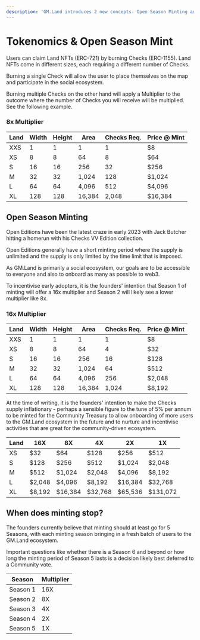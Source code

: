 ```yaml
---
description: 'GM.Land introduces 2 new concepts: Open Season Minting and Multipliers.'
---
```


# Tokenomics & Open Season Mint

Users can claim Land NFTs (ERC-721) by burning Checks (ERC-1155). Land NFTs come in different sizes, each requiring a different number of Checks.

Burning a single Check will allow the user to place themselves on the map and participate in the social ecosystem.

Burning multiple Checks on the other hand will apply a Multiplier to the outcome where the number of Checks you will receive will be multiplied. See the following example.

### 8x Multiplier

| Land | Width | Height | Area   | Checks Req. | Price @ Mint |
| ---- | ----- | ------ | ------ | ----------- | ------------ |
| XXS  | 1     | 1      | 1      | 1           | $8           |
| XS   | 8     | 8      | 64     | 8           | $64          |
| S    | 16    | 16     | 256    | 32          | $256         |
| M    | 32    | 32     | 1,024  | 128         | $1,024       |
| L    | 64    | 64     | 4,096  | 512         | $4,096       |
| XL   | 128   | 128    | 16,384 | 2,048       | $16,384      |

## Open Season Minting

Open Editions have been the latest craze in early 2023 with Jack Butcher hitting a homerun with his Checks VV Edition collection.&#x20;

Open Editions generally have a short minting period where the supply is unlimited and the supply is only limited by the time limit that is imposed.

As GM.Land is primarily a social ecosystem, our goals are to be accessible to everyone and also to onboard as many as possible to web3.

To incentivise early adopters, it is the founders' intention that Season 1 of minting will offer a 16x multiplier and Season 2 will likely see a lower multiplier like 8x.

### 16x Multiplier

| Land | Width | Height | Area   | Checks Req. | Price @ Mint |
| ---- | ----- | ------ | ------ | ----------- | ------------ |
| XXS  | 1     | 1      | 1      | 1           | $8           |
| XS   | 8     | 8      | 64     | 4           | $32          |
| S    | 16    | 16     | 256    | 16          | $128         |
| M    | 32    | 32     | 1,024  | 64          | $512         |
| L    | 64    | 64     | 4,096  | 256         | $2,048       |
| XL   | 128   | 128    | 16,384 | 1,024       | $8,192       |

At the time of writing, it is the founders' intention to make the Checks supply inflationary - perhaps a sensible figure to the tune of 5% per annum to be minted for the Community Treasury to allow onboarding of more users to the GM.Land ecosystem in the future and to nurture and incentivise activities that are great for the community-driven ecosystem.

| Land | 16X    | 8X      | 4X      | 2X      | 1X       |
| ---- | ------ | ------- | ------- | ------- | -------- |
| XS   | $32    | $64     | $128    | $256    | $512     |
| S    | $128   | $256    | $512    | $1,024  | $2,048   |
| M    | $512   | $1,024  | $2,048  | $4,096  | $8,192   |
| L    | $2,048 | $4,096  | $8,192  | $16,384 | $32,768  |
| XL   | $8,192 | $16,384 | $32,768 | $65,536 | $131,072 |

## **When does minting stop?**

The founders currently believe that minting should at least go for 5 Seasons, with each minting season bringing in a fresh batch of users to the GM.Land ecosystem.

Important questions like whether there is a Season 6 and beyond or how long the minting period of Season 5 lasts is a decision likely best deferred to a Community vote.

| Season   | Multiplier |
| -------- | ---------- |
| Season 1 | 16X        |
| Season 2 | 8X         |
| Season 3 | 4X         |
| Season 4 | 2X         |
| Season 5 | 1X         |
